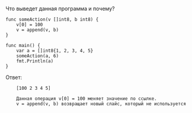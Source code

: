 Что выведет данная программа и почему?

```
func someAction(v []int8, b int8) {
	v[0] = 100
	v = append(v, b)
}

func main() {
	var a = []int8{1, 2, 3, 4, 5}
	someAction(a, 6)
	fmt.Println(a)
}
```

Ответ:

```
    [100 2 3 4 5]
    
    Данная операция v[0] = 100 меняет значение по ссылке.
    v = append(v, b) возвращает новый слайс, который не используется
```